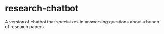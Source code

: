 # research-chatbot
A version of chatbot that specializes in answersing questions about a bunch of research papers
